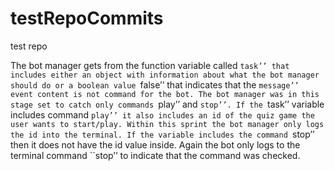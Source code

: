 # testRepoCommits
test repo


The bot manager gets from the function variable called ``task’’ that includes either an object with information about what the bot manager should do or a boolean value ``false’’ that indicates that the ``message’’ event content is not command for the bot. The bot manager was in this stage set to catch only commands ``play’’ and ``stop’’. If the ``task’’ variable includes command ``play’’ it also includes an id of the quiz game the user wants to start/play. Within this sprint the bot manager only logs the id into the terminal. If the variable includes the command ``stop’’ then it does not have the id value inside. Again the bot only logs to the terminal command ``stop’’ to indicate that the command was checked.